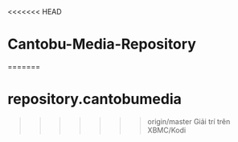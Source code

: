 <<<<<<< HEAD
# Cantobu-Media-Repository
=======
# repository.cantobumedia
>>>>>>> origin/master
Giải trí trên XBMC/Kodi
